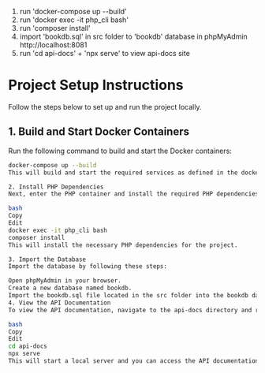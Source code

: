 1. run 'docker-compose up --build'
2. run 'docker exec -it php_cli bash'
3. run 'composer install'
4. import 'bookdb.sql' in src folder to 'bookdb' database in phpMyAdmin http://localhost:8081
5. run 'cd api-docs' + 'npx serve' to view api-docs site   


# Project Setup Instructions

Follow the steps below to set up and run the project locally.

## 1. Build and Start Docker Containers

Run the following command to build and start the Docker containers:

```bash
docker-compose up --build
This will build and start the required services as defined in the docker-compose.yml file.

2. Install PHP Dependencies
Next, enter the PHP container and install the required PHP dependencies using Composer:

bash
Copy
Edit
docker exec -it php_cli bash
composer install
This will install the necessary PHP dependencies for the project.

3. Import the Database
Import the database by following these steps:

Open phpMyAdmin in your browser.
Create a new database named bookdb.
Import the bookdb.sql file located in the src folder into the bookdb database.
4. View the API Documentation
To view the API documentation, navigate to the api-docs directory and run:

bash
Copy
Edit
cd api-docs
npx serve
This will start a local server and you can access the API documentation at http://localhost:5000.

